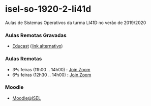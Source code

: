 # isel-so-1920-2-li41d
Aulas de Sistemas Operativos da turma LI41D no verão de 2019/2020

### Aulas Remotas Gravadas
* [Educast](https://educast.fccn.pt/vod/channels/k0qyf9ml5) ([link alternativo](https://portal.educast.fccn.pt/videos?c=5725))

### Aulas Remotas
* 3ªs feiras (11h00 .. 14h00) : [Join Zoom](https://videoconf-colibri.zoom.us/j/878735917)
* 6ªs feiras (12h30 .. 14h00) : [Join Zoom](https://videoconf-colibri.zoom.us/j/927010240)

### Moodle
* [Moodle@ISEL](https://1920moodle.isel.pt/course/view.php?id=4970)

